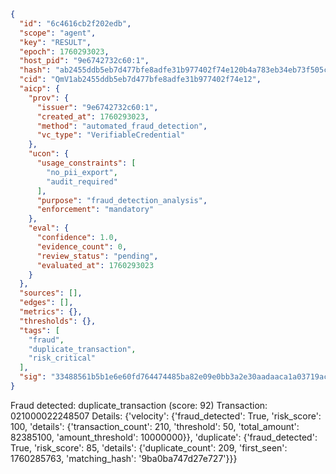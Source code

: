 ```json
{
  "id": "6c4616cb2f202edb",
  "scope": "agent",
  "key": "RESULT",
  "epoch": 1760293023,
  "host_pid": "9e6742732c60:1",
  "hash": "ab2455ddb5eb7d477bfe8adfe31b977402f74e120b4a783eb34eb73f505c0d41",
  "cid": "QmV1ab2455ddb5eb7d477bfe8adfe31b977402f74e12",
  "aicp": {
    "prov": {
      "issuer": "9e6742732c60:1",
      "created_at": 1760293023,
      "method": "automated_fraud_detection",
      "vc_type": "VerifiableCredential"
    },
    "ucon": {
      "usage_constraints": [
        "no_pii_export",
        "audit_required"
      ],
      "purpose": "fraud_detection_analysis",
      "enforcement": "mandatory"
    },
    "eval": {
      "confidence": 1.0,
      "evidence_count": 0,
      "review_status": "pending",
      "evaluated_at": 1760293023
    }
  },
  "sources": [],
  "edges": [],
  "metrics": {},
  "thresholds": {},
  "tags": [
    "fraud",
    "duplicate_transaction",
    "risk_critical"
  ],
  "sig": "33488561b5b1e6e60fd764474485ba82e09e0bb3a2e30aadaaca1a03719ac26d"
}
```

Fraud detected: duplicate_transaction (score: 92)
Transaction: 021000022248507
Details: {'velocity': {'fraud_detected': True, 'risk_score': 100, 'details': {'transaction_count': 210, 'threshold': 50, 'total_amount': 82385100, 'amount_threshold': 10000000}}, 'duplicate': {'fraud_detected': True, 'risk_score': 85, 'details': {'duplicate_count': 209, 'first_seen': 1760285763, 'matching_hash': '9ba0ba747d27e727'}}}